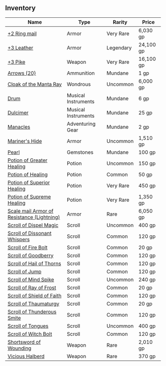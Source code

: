 ## Inventory

| Name                                                                                                    | Type                | Rarity    | Price     |
| ------------------------------------------------------------------------------------------------------- | ------------------- | --------- | --------- |
| [+2 Ring mail](https://www.dndbeyond.com/magic-items/armor-2)                                           | Armor               | Very Rare | 6,030 gp  |
| [+3 Leather](https://www.dndbeyond.com/magic-items/armor-3)                                             | Armor               | Legendary | 24,100 gp |
| [+3 Pike](https://www.dndbeyond.com/magic-items/weapon-3)                                               | Weapon              | Very Rare | 16,100 gp |
| [Arrows (20)](https://www.dndbeyond.com/equipment/arrows)                                               | Ammunition          | Mundane   | 1 gp      |
| [Cloak of the Manta Ray](https://www.dndbeyond.com/magic-items/cloak-of-the-manta-ray)                  | Wondrous            | Uncommon  | 6,000 gp  |
| [Drum](https://www.dndbeyond.com/equipment/drum)                                                        | Musical Instruments | Mundane   | 6 gp      |
| [Dulcimer](https://www.dndbeyond.com/equipment/dulcimer)                                                | Musical Instruments | Mundane   | 25 gp     |
| [Manacles](https://www.dndbeyond.com/equipment/manacles)                                                | Adventuring Gear    | Mundane   | 2 gp      |
| [Mariner's Hide](https://www.dndbeyond.com/magic-items/mariners-armor)                                  | Armor               | Uncommon  | 1,510 gp  |
| [Pearl](https://www.dndbeyond.com/equipment/pearl)                                                      | Gemstones           | Mundane   | 100 gp    |
| [Potion of Greater Healing](https://www.dndbeyond.com/magic-items/potion-of-healing)                    | Potion              | Uncommon  | 150 gp    |
| [Potion of Healing](https://www.dndbeyond.com/magic-items/potion-of-healing)                            | Potion              | Common    | 50 gp     |
| [Potion of Superior Healing](https://www.dndbeyond.com/magic-items/potion-of-healing)                   | Potion              | Very Rare | 450 gp    |
| [Potion of Supreme Healing](https://www.dndbeyond.com/magic-items/potion-of-healing)                    | Potion              | Very Rare | 1,350 gp  |
| [Scale mail Armor of Resistance (Lightning)](https://www.dndbeyond.com/magic-items/armor-of-resistance) | Armor               | Rare      | 6,050 gp  |
| [Scroll of Dispel Magic](https://www.dndbeyond.com/spells/dispel-magic)                                 | Scroll              | Uncommon  | 400 gp    |
| [Scroll of Dissonant Whispers](https://www.dndbeyond.com/spells/dissonant-whispers)                     | Scroll              | Common    | 120 gp    |
| [Scroll of Fire Bolt](https://www.dndbeyond.com/spells/fire-bolt)                                       | Scroll              | Common    | 20 gp     |
| [Scroll of Goodberry](https://www.dndbeyond.com/spells/goodberry)                                       | Scroll              | Common    | 120 gp    |
| [Scroll of Hail of Thorns](https://www.dndbeyond.com/spells/hail-of-thorns)                             | Scroll              | Common    | 120 gp    |
| [Scroll of Jump](https://www.dndbeyond.com/spells/jump)                                                 | Scroll              | Common    | 120 gp    |
| [Scroll of Mind Spike](https://www.dndbeyond.com/spells/mind-spike)                                     | Scroll              | Uncommon  | 240 gp    |
| [Scroll of Ray of Frost](https://www.dndbeyond.com/spells/ray-of-frost)                                 | Scroll              | Common    | 20 gp     |
| [Scroll of Shield of Faith](https://www.dndbeyond.com/spells/shield-of-faith)                           | Scroll              | Common    | 120 gp    |
| [Scroll of Thaumaturgy](https://www.dndbeyond.com/spells/thaumaturgy)                                   | Scroll              | Common    | 20 gp     |
| [Scroll of Thunderous Smite](https://www.dndbeyond.com/spells/thunderous-smite)                         | Scroll              | Common    | 120 gp    |
| [Scroll of Tongues](https://www.dndbeyond.com/spells/tongues)                                           | Scroll              | Uncommon  | 400 gp    |
| [Scroll of Witch Bolt](https://www.dndbeyond.com/spells/witch-bolt)                                     | Scroll              | Common    | 120 gp    |
| [Shortsword of Wounding](https://www.dndbeyond.com/magic-items/sword-of-wounding)                       | Weapon              | Rare      | 2,010 gp  |
| [Vicious Halberd](https://www.dndbeyond.com/magic-items/vicious-weapon)                                 | Weapon              | Rare      | 370 gp    |